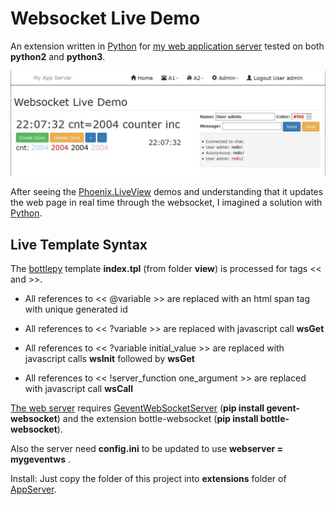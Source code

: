 # Websocket Live Demo

An extension written in [Python](https://www.python.org/) for [my web application server](https://github.com/icoman/AppServer) tested on both **python2** and **python3**.

![a screenshot](screenshot.jpg)

After seeing the [Phoenix.LiveView](https://hexdocs.pm/phoenix_live_view/Phoenix.LiveView.html) demos and understanding that it updates the web page in real time through the websocket, I imagined a solution with [Python](https://www.python.org/).

## Live Template Syntax

The [bottlepy](https://bottlepy.org/) template **index.tpl** (from folder **view**) is processed for tags << and >>.

* All references to << @variable >> are replaced with an html span tag with unique generated id

* All references to << ?variable >> are replaced with javascript call **wsGet**

* All references to << ?variable initial_value >> are replaced with javascript calls **wsInit** followed by **wsGet**

* All references to << !server_function one_argument >> are replaced with javascript call **wsCall**

[The web server](https://github.com/icoman/AppServer) requires [GeventWebSocketServer](https://pypi.org/project/gevent-websocket/) (**pip install gevent-websocket**) and the extension bottle-websocket (**pip install bottle-websocket**).

Also the server need **config.ini** to be updated to use **webserver = mygeventws** .

Install: Just copy the folder of this project into **extensions** folder of [AppServer](https://github.com/icoman/AppServer).

